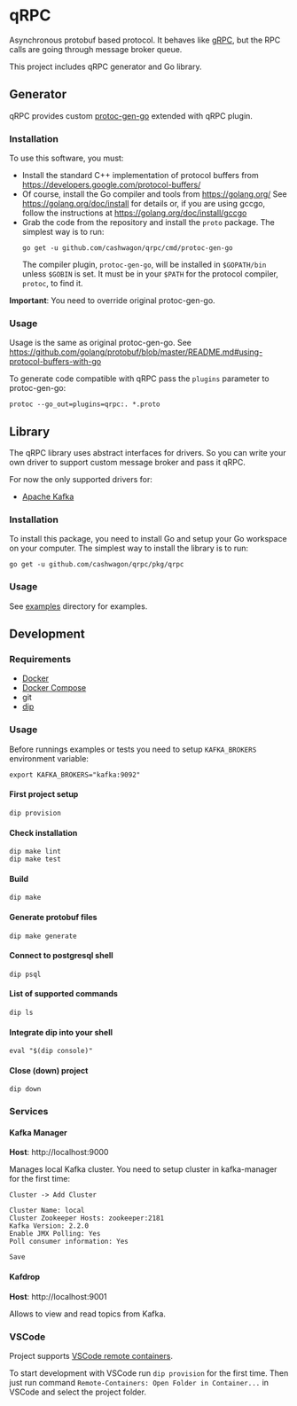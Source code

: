 # qRPC
Asynchronous protobuf based protocol.
It behaves like [gRPC](https://grpc.io/), but the RPC calls are going through message broker queue.

This project includes qRPC generator and Go library.

## Generator

qRPC provides custom [protoc-gen-go](https://github.com/golang/protobuf/tree/master/protoc-gen-go) extended with qRPC plugin.

### Installation

To use this software, you must:
- Install the standard C++ implementation of protocol buffers from
	https://developers.google.com/protocol-buffers/
- Of course, install the Go compiler and tools from
	https://golang.org/
  See
	https://golang.org/doc/install
  for details or, if you are using gccgo, follow the instructions at
	https://golang.org/doc/install/gccgo
- Grab the code from the repository and install the `proto` package.
  The simplest way is to run:
  ```
  go get -u github.com/cashwagon/qrpc/cmd/protoc-gen-go
  ```
  The compiler plugin, `protoc-gen-go`, will be installed in `$GOPATH/bin`
  unless `$GOBIN` is set. It must be in your `$PATH` for the protocol
  compiler, `protoc`, to find it.

**Important**: You need to override original protoc-gen-go.

### Usage

Usage is the same as original protoc-gen-go. See https://github.com/golang/protobuf/blob/master/README.md#using-protocol-buffers-with-go

To generate code compatible with qRPC pass the `plugins` parameter to protoc-gen-go:

```shell
protoc --go_out=plugins=qrpc:. *.proto
```

## Library

The qRPC library uses abstract interfaces for drivers.
So you can write your own driver to support custom message broker and pass it qRPC.

For now the only supported drivers for:
- [Apache Kafka](https://kafka.apache.org/)

### Installation

To install this package, you need to install Go and setup your Go workspace on your computer. The simplest way to install the library is to run:

```shell
go get -u github.com/cashwagon/qrpc/pkg/qrpc
```

### Usage

See [examples](examples) directory for examples.

## Development

### Requirements

- [Docker](https://docs.docker.com)
- [Docker Compose](https://docs.docker.com/compose/install)
- git
- [dip](https://github.com/bibendi/dip)

### Usage

Before runnings examples or tests you need to setup `KAFKA_BROKERS` environment variable:

```shell
export KAFKA_BROKERS="kafka:9092"
```

#### First project setup

```shell
dip provision
```

#### Check installation

```shell
dip make lint
dip make test
```

#### Build

```shell
dip make
```

#### Generate protobuf files

```shell
dip make generate
```

#### Connect to postgresql shell

```shell
dip psql
```

#### List of supported commands
```shell
dip ls
```

#### Integrate dip into your shell
```shell
eval "$(dip console)"
```

#### Close (down) project
```shell
dip down
```

### Services

#### Kafka Manager

**Host**: http://localhost:9000

Manages local Kafka cluster.
You need to setup cluster in kafka-manager for the first time:
```
Cluster -> Add Cluster

Cluster Name: local
Cluster Zookeeper Hosts: zookeeper:2181
Kafka Version: 2.2.0
Enable JMX Polling: Yes
Poll consumer information: Yes

Save
```

#### Kafdrop

**Host**: http://localhost:9001

Allows to view and read topics from Kafka.

### VSCode

Project supports [VSCode remote containers](https://code.visualstudio.com/docs/remote/containers).

To start development with VSCode run `dip provision` for the first time.
Then just run command `Remote-Containers: Open Folder in Container...` in VSCode and select the project folder.

